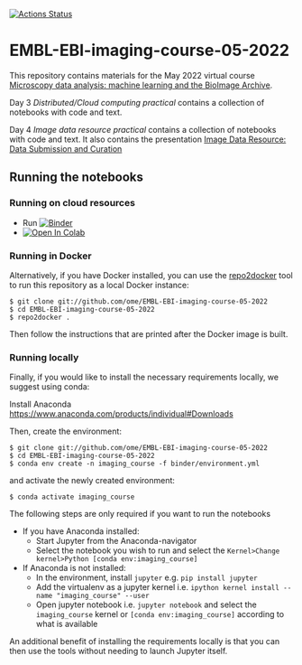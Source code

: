 [![Actions Status](https://github.com/ome/EMBL-EBI-imaging-course-05-2022/workflows/repo2docker/badge.svg)](https://github.com/ome/EMBL-EBI-imaging-course-05-2022/actions)

# EMBL-EBI-imaging-course-05-2022

This repository contains materials for the May 2022 virtual course [Microscopy data analysis: machine learning and the BioImage Archive]( https://www.ebi.ac.uk/training/events/microscopy-data-analysis-machine-learning-and-bioimage-archive-2022).

Day 3 *Distributed/Cloud computing practical* contains a collection of notebooks with code and text.

Day 4 *Image data resource practical* contains a collection of notebooks with code and text. It also contains the presentation
[Image Data Resource: Data Submission and Curation](Day_4/EMBL_EBI_Workshop.pdf)


## Running the notebooks

### Running on cloud resources

* Run [![Binder](https://mybinder.org/badge_logo.svg)](https://mybinder.org/v2/gh/ome/EMBL-EBI-imaging-course-05-2022/main)
* [![Open In Colab](https://colab.research.google.com/assets/colab-badge.svg)](https://colab.research.google.com/github/ome/EMBL-EBI-imaging-course-05-2022/)

### Running in Docker


Alternatively, if you have Docker installed, you can use the [repo2docker](https://repo2docker.readthedocs.io/en/latest/)
tool to run this repository as a local Docker instance:

    $ git clone git://github.com/ome/EMBL-EBI-imaging-course-05-2022
    $ cd EMBL-EBI-imaging-course-05-2022
    $ repo2docker .

Then follow the instructions that are printed after the Docker image is built.


### Running locally

Finally, if you would like to install the necessary requirements locally,
we suggest using conda:

Install Anaconda https://www.anaconda.com/products/individual#Downloads

Then, create the environment:

    $ git clone git://github.com/ome/EMBL-EBI-imaging-course-05-2022
    $ cd EMBL-EBI-imaging-course-05-2022
    $ conda env create -n imaging_course -f binder/environment.yml

and activate the newly created environment:

    $ conda activate imaging_course

The following steps are only required if you want to run the notebooks

* If you have Anaconda installed:
  * Start Jupyter from the Anaconda-navigator
  * Select the notebook you wish to run and select the ``Kernel>Change kernel>Python [conda env:imaging_course]``
* If Anaconda is not installed:
  * In the environment, install ``jupyter`` e.g. ``pip install jupyter``
  * Add the virtualenv as a jupyter kernel i.e. ``ipython kernel install --name "imaging_course" --user``
  * Open jupyter notebook i.e. ``jupyter notebook`` and select the ``imaging_course`` kernel or ``[conda env:imaging_course]`` according to what is available


An additional benefit of installing the requirements locally is that you
can then use the tools without needing to launch Jupyter itself.
